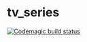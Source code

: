 # tv_series
[![Codemagic build status](https://api.codemagic.io/apps/635dd54edfb276d8ba9e46b3/635dd54edfb276d8ba9e46b2/status_badge.svg)](https://codemagic.io/apps/635dd54edfb276d8ba9e46b3/635dd54edfb276d8ba9e46b2/latest_build)
